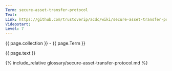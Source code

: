 ```yaml
---
Term: secure-asset-transfer-protocol
Text: 
Link: https://github.com/trustoverip/acdc/wiki/secure-asset-transfer-protocol.md
Videostart: 
Level: 7
---
```


{{ page.collection }} - {{ page.Term }}

   {{ page.text }}

{% include_relative glossary/secure-asset-transfer-protocol.md %}
